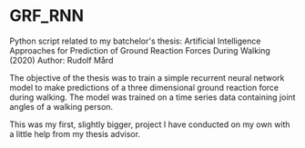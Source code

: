 # GRF_RNN
Python script related to my batchelor's thesis: Artificial Intelligence Approaches for Prediction of Ground Reaction Forces During Walking (2020)
Author: Rudolf Mård

The objective of the thesis was to train a simple recurrent neural network model to make predictions of a three dimensional ground reaction force during walking. The model was trained on a time series data containing joint angles of a walking person.

This was my first, slightly bigger, project I have conducted on my own with a little help from my thesis advisor.
